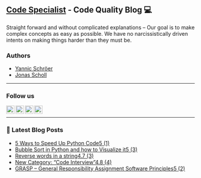 ## [Code Specialist][website] - Code Quality Blog 💻

Straight forward and without complicated explanations – Our goal is to make complex concepts as easy as possible. We have no narcissistically driven intents on making things harder than they must be.

### Authors

- [Yannic Schröer][account-yannic]
- [Jonas Scholl][account-jonas]

---

### Follow us

[<img align="left" alt="Code Specialist | Facebook" width="22px" src="https://cdn.jsdelivr.net/npm/simple-icons@v3/icons/facebook.svg" />][facebook]
[<img align="left" alt="Code Specialist | Instagram" width="22px" src="https://cdn.jsdelivr.net/npm/simple-icons@v3/icons/instagram.svg" />][instagram]
[<img align="left" alt="Code Specialist | Pinterest" width="22px" src="https://cdn.jsdelivr.net/npm/simple-icons@v3/icons/pinterest.svg" />][pinterest]
[<img align="left" alt="Code Specialist | Twitter" width="22px" src="https://cdn.jsdelivr.net/npm/simple-icons@v3/icons/twitter.svg" />][twitter]

<br />

---

### 📕 Latest Blog Posts
<!-- BLOG-POST-LIST:START -->
- [5 Ways to Speed Up Python Code5 (1)](https://code-specialist.com/python/5-ways-to-speed-up-python-code/)
- [Bubble Sort in Python and how to Visualize it5 (3)](https://code-specialist.com/algorithms/bubble-sort-python/)
- [Reverse words in a string4.7 (3)](https://code-specialist.com/code-interview/reverse-words-in-a-string/)
- [New Category: “Code Interview”4.8 (4)](https://code-specialist.com/code-interview/new-category-code-interview/)
- [GRASP – General Responsibility Assignment Software Principles5 (2)](https://code-specialist.com/code-principles/grasp/)
<!-- BLOG-POST-LIST:END -->

[website]: https://code-specialist.com
[facebook]: https://www.facebook.com/specialistcode/
[twitter]: https://twitter.com/specialist_code
[instagram]: https://www.instagram.com/specialist_code/
[pinterest]: https://www.pinterest.de/codespecialist/

[account-yannic]: https://github.com/yannicschroeer
[account-jonas]: https://github.com/JonasScholl